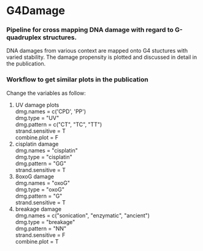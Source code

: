 # G4Damage

### Pipeline for cross mapping DNA damage with regard to G-quadruplex structures.

DNA damages from various context are mapped onto G4 stuctures with varied stability. The damage propensity is plotted and discussed in detail in the publication.

### Workflow to get similar plots in the publication

Change the variables as follow:

1. UV damage plots                                                                                                                                                            
   dmg.names = c('CPD', 'PP')                                                                                                                                            
   dmg.type = "UV"                                                                                                                                                       
   dmg.pattern = c("CT", "TC", "TT")                                                                                                                                     
   strand.sensitive = T                                                                                                                                                  
   combine.plot = F                                                                                                                                                      
2. cisplatin damage                                                                                                                                                      
   dmg.names = "cisplatin"                                                                                                                                               
   dmg.type = "cisplatin"                                                                                                                                                
   dmg.pattern = "GG"                                                                                                                                                    
   strand.sensitive = T                                                                                                                                                  
3. 8oxoG damage                                                                                                                                                          
   dmg.names = "oxoG"                                                                                                                                                    
   dmg.type = "oxoG"                                                                                                                                                     
   dmg.pattern = "G"                                                                                                                                                     
   strand.sensitive = T                                                                                                                                                  
4. breakage damage                                                                                                                                                       
   dmg.names = c("sonication", "enzymatic", "ancient")                                                                                                                   
   dmg.type = "breakage"                                                                                                                                                 
   dmg.pattern = "NN"                                                                                                                                                    
   strand.sensitive = F                                                                                                                                                  
   combine.plot = T
